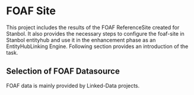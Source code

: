 FOAF Site
========

This project includes the results of the FOAF ReferenceSite created for Stanbol. 
It also provides the necessary steps to configure the foaf-site in Stanbol entityhub and use it in the enhancement phase as an EntityHubLinking Engine.
Following section provides an introduction of the task.


Selection of FOAF Datasource
----------------------------
FOAF data is mainly provided by Linked-Data projects. 
